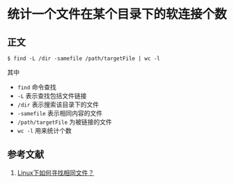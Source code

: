 # 统计一个文件在某个目录下的软连接个数

## 正文

```shell
$ find -L /dir -samefile /path/targetFile | wc -l 
```

其中

- `find` 命令查找
- `-L` 表示查找包括文件链接
- `/dir` 表示搜索该目录下的文件
- `-samefile` 表示相同内容的文件
- `/path/targetFile` 为被链接的文件
- `wc -l` 用来统计个数

## 参考文献

1. [Linux下如何寻找相同文件？](https://www.imooc.com/article/306048)